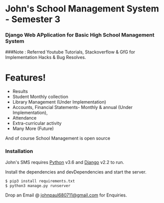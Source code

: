 # John's School Management System - Semester 3
### Django Web APplication for Basic High School Management System

###Note : Referred Youtube Tutorials, Stackoverflow & GfG for Implementation Hacks & Bug Resolves.

# Features!

  - Results
  - Student Monthly collection
  - Library Management (Under Implementation)
  - Accounts, Financial Statements- Monthly & annual (Under Implementation), 
  - Attendance
  - Extra-curricular activity
  - Many More (Future)




And of course School Management is open source


### Installation

John's SMS requires [Python](https://www.python.org/downloads/) v3.6  and  [Django](https://www.djangoproject.com/download/) v2.2 to run.

Install the dependencies and devDependencies and start the server.

```sh
$ pip3 install requirements.txt
$ python3 manage.py runserver
```

Drop an Email @ johnpaul680711@gmail.com for Enquiries.






